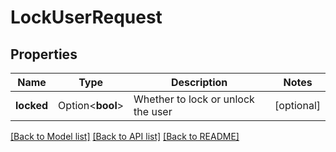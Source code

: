 # LockUserRequest

## Properties

Name | Type | Description | Notes
------------ | ------------- | ------------- | -------------
**locked** | Option<**bool**> | Whether to lock or unlock the user | [optional]

[[Back to Model list]](../README.md#documentation-for-models) [[Back to API list]](../README.md#documentation-for-api-endpoints) [[Back to README]](../README.md)


